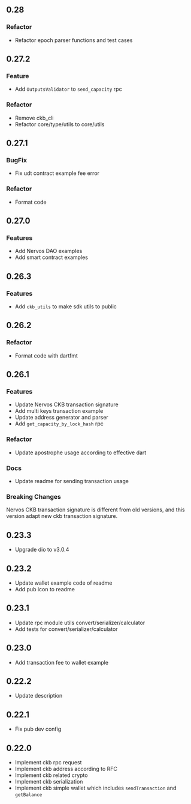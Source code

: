 ## 0.28

### Refactor

- Refactor epoch parser functions and test cases

## 0.27.2

### Feature

- Add `OutputsValidator` to `send_capacity` rpc

### Refactor

- Remove ckb_cli
- Refactor core/type/utils to core/utils

## 0.27.1

### BugFix

- Fix udt contract example fee error

### Refactor

- Format code

## 0.27.0

### Features

- Add Nervos DAO examples
- Add smart contract examples

## 0.26.3

### Features

- Add `ckb_utils` to make sdk utils to public

## 0.26.2

### Refactor

- Format code with dartfmt

## 0.26.1

### Features

- Update Nervos CKB transaction signature
- Add multi keys transaction example
- Update address generator and parser
- Add `get_capacity_by_lock_hash` rpc

### Refactor

- Update apostrophe usage according to effective dart

### Docs

- Update readme for sending transaction usage

### Breaking Changes

Nervos CKB transaction signature is different from old versions, and this version adapt new ckb transaction signature.

## 0.23.3

- Upgrade dio to v3.0.4

## 0.23.2

- Update wallet example code of readme
- Add pub icon to readme

## 0.23.1

- Update rpc module utils convert/serializer/calculator
- Add tests for convert/serializer/calculator

## 0.23.0

- Add transaction fee to wallet example

## 0.22.2

- Update description

## 0.22.1

- Fix pub dev config

## 0.22.0

- Implement ckb rpc request
- Implement ckb address according to RFC
- Implement ckb related crypto
- Implement ckb serialization
- Implement ckb simple wallet which includes `sendTransaction` and `getBalance`

